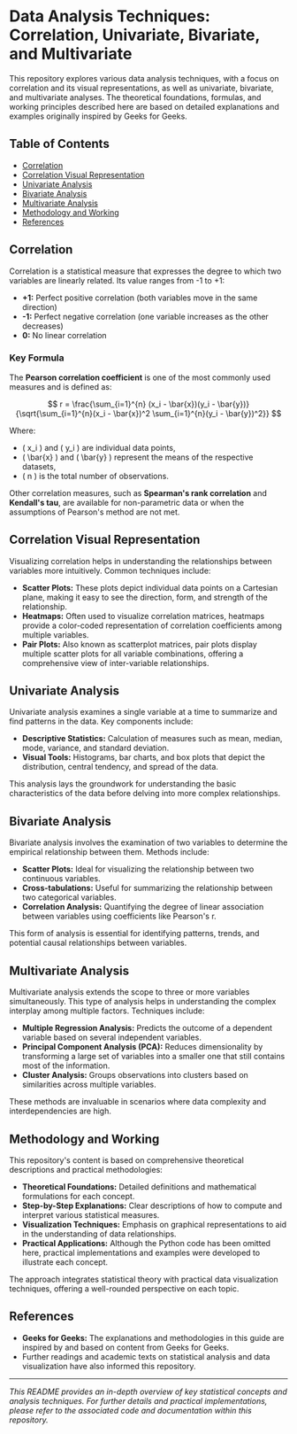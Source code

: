 # Data Analysis Techniques: Correlation, Univariate, Bivariate, and Multivariate

This repository explores various data analysis techniques, with a focus on correlation and its visual representations, as well as univariate, bivariate, and multivariate analyses. The theoretical foundations, formulas, and working principles described here are based on detailed explanations and examples originally inspired by Geeks for Geeks.

## Table of Contents
- [Correlation](#correlation)
- [Correlation Visual Representation](#correlation-visual-representation)
- [Univariate Analysis](#univariate-analysis)
- [Bivariate Analysis](#bivariate-analysis)
- [Multivariate Analysis](#multivariate-analysis)
- [Methodology and Working](#methodology-and-working)
- [References](#references)

## Correlation
Correlation is a statistical measure that expresses the degree to which two variables are linearly related. Its value ranges from -1 to +1:
- **+1:** Perfect positive correlation (both variables move in the same direction)
- **-1:** Perfect negative correlation (one variable increases as the other decreases)
- **0:** No linear correlation

### Key Formula
The **Pearson correlation coefficient** is one of the most commonly used measures and is defined as:

$$
r = \frac{\sum_{i=1}^{n} (x_i - \bar{x})(y_i - \bar{y})}{\sqrt{\sum_{i=1}^{n}(x_i - \bar{x})^2 \sum_{i=1}^{n}(y_i - \bar{y})^2}}
$$

Where:
- \( x_i \) and \( y_i \) are individual data points,
- \( \bar{x} \) and \( \bar{y} \) represent the means of the respective datasets,
- \( n \) is the total number of observations.

Other correlation measures, such as **Spearman's rank correlation** and **Kendall's tau**, are available for non-parametric data or when the assumptions of Pearson's method are not met.

## Correlation Visual Representation
Visualizing correlation helps in understanding the relationships between variables more intuitively. Common techniques include:

- **Scatter Plots:** These plots depict individual data points on a Cartesian plane, making it easy to see the direction, form, and strength of the relationship.
- **Heatmaps:** Often used to visualize correlation matrices, heatmaps provide a color-coded representation of correlation coefficients among multiple variables.
- **Pair Plots:** Also known as scatterplot matrices, pair plots display multiple scatter plots for all variable combinations, offering a comprehensive view of inter-variable relationships.

## Univariate Analysis
Univariate analysis examines a single variable at a time to summarize and find patterns in the data. Key components include:

- **Descriptive Statistics:** Calculation of measures such as mean, median, mode, variance, and standard deviation.
- **Visual Tools:** Histograms, bar charts, and box plots that depict the distribution, central tendency, and spread of the data.

This analysis lays the groundwork for understanding the basic characteristics of the data before delving into more complex relationships.

## Bivariate Analysis
Bivariate analysis involves the examination of two variables to determine the empirical relationship between them. Methods include:

- **Scatter Plots:** Ideal for visualizing the relationship between two continuous variables.
- **Cross-tabulations:** Useful for summarizing the relationship between two categorical variables.
- **Correlation Analysis:** Quantifying the degree of linear association between variables using coefficients like Pearson's r.

This form of analysis is essential for identifying patterns, trends, and potential causal relationships between variables.

## Multivariate Analysis
Multivariate analysis extends the scope to three or more variables simultaneously. This type of analysis helps in understanding the complex interplay among multiple factors. Techniques include:

- **Multiple Regression Analysis:** Predicts the outcome of a dependent variable based on several independent variables.
- **Principal Component Analysis (PCA):** Reduces dimensionality by transforming a large set of variables into a smaller one that still contains most of the information.
- **Cluster Analysis:** Groups observations into clusters based on similarities across multiple variables.

These methods are invaluable in scenarios where data complexity and interdependencies are high.

## Methodology and Working
This repository's content is based on comprehensive theoretical descriptions and practical methodologies:
- **Theoretical Foundations:** Detailed definitions and mathematical formulations for each concept.
- **Step-by-Step Explanations:** Clear descriptions of how to compute and interpret various statistical measures.
- **Visualization Techniques:** Emphasis on graphical representations to aid in the understanding of data relationships.
- **Practical Applications:** Although the Python code has been omitted here, practical implementations and examples were developed to illustrate each concept.

The approach integrates statistical theory with practical data visualization techniques, offering a well-rounded perspective on each topic.

## References
- **Geeks for Geeks:** The explanations and methodologies in this guide are inspired by and based on content from Geeks for Geeks.
- Further readings and academic texts on statistical analysis and data visualization have also informed this repository.

---

*This README provides an in-depth overview of key statistical concepts and analysis techniques. For further details and practical implementations, please refer to the associated code and documentation within this repository.*
